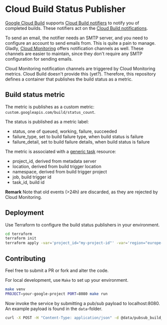 # Cloud Build Status Publisher

[Google Cloud Build](https://cloud.google.com/build) supports [Cloud Build notifiers](https://cloud.google.com/build/docs/configuring-notifications/notifiers) to notify you of completed builds. These notifiers act on the [Cloud Build notifications](https://cloud.google.com/build/docs/subscribe-build-notifications).

To send an email, the notifier needs an SMTP server, and you need to configure an account to send emails from. This is quite a pain to manage. Gladly, [Cloud Monitoring](https://cloud.google.com/monitoring) offers notification channels as well. These channels are easier to maintain, since they don't require any SMTP configuration for sending emails.

Cloud Monitoring notification channels are triggered by Cloud Monitoring metrics. Cloud Build doesn't provide this (yet?). Therefore, this repository defines a container that publishes the build status as a metric.

## Build status metric

The metric is publishes as a custom metric: `custom.googleapis.com/build/status_count`.

The status is published as a metric label:
* status, one of queued, working, failure, succeeded
* failure_type, set to build failure type, when build status is failure
* failure_detail, set to build failure details, when build status is failure

The metric is associated with a [generic task](https://cloud.google.com/monitoring/api/resources#tag_generic_task) resource:
* project_id, derived from metadata server
* location, derived from build trigger location
* namespace, derived from build trigger project
* job, build trigger id
* task_id, build id

**Remark** Note that old events (>24h) are discarded, as they are rejected by Cloud Monitoring.

## Deployment

Use Terraform to configure the build status publishers in your environment.

```bash
cd terraform
terraform init
terraform apply -var='project_id="my-project-id"' -var='region="europe-west1"'
```

## Contributing

Feel free to submit a PR or fork and alter the code.

For local development, use `Make` to set up your environment.

```bash
make venv
PROJECT=your-google-project PORT=8080 make run
```

Now invoke the service by submitting a pub/sub payload to localhost:8080. An example payload is found in the `data`-folder.

```bash
curl -X POST -H "Content-Type: application/json" -d @data/pubsub_build_failure.json http://localhost:8080/
```

